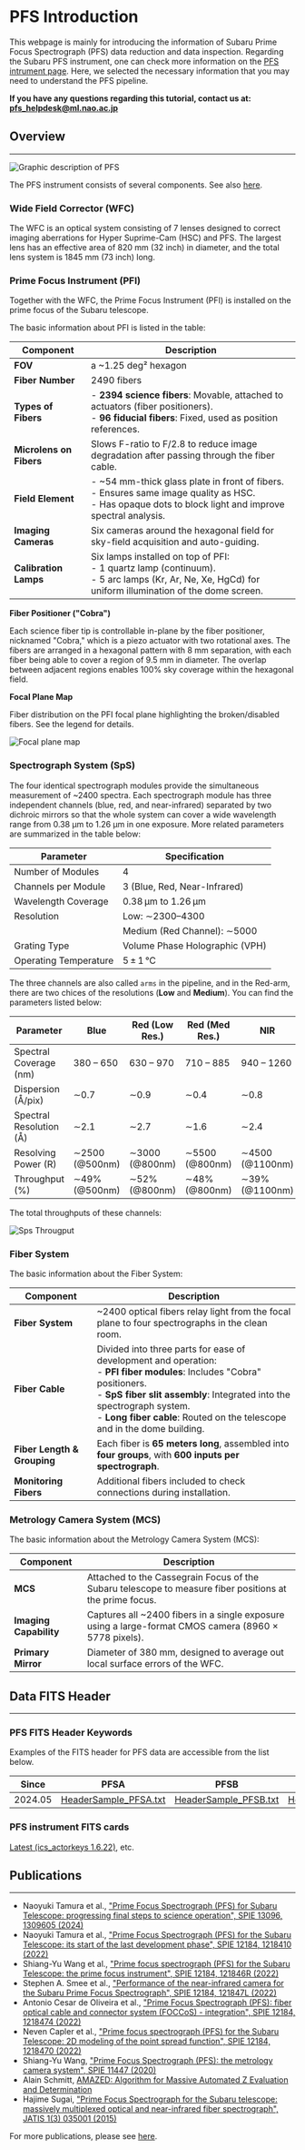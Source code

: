 # PFS Introduction

This webpage is mainly for introducing the information of Subaru Prime Focus Spectrograph (PFS) data reduction and data inspection.
Regarding the Subaru PFS instrument, one can check more information on the [PFS intrument page](https://www.naoj.org/Observing/Instruments/PFS/instrument/). 
Here, we selected the necessary information that you may need to understand the PFS pipeline.

**If you have any questions regarding this tutorial, contact us at: [pfs_helpdesk@ml.nao.ac.jp](pfs_helpdesk@ml.nao.ac.jp)**

## Overview

---

![Graphic description of PFS](img/inst_dome.png)

The PFS instrument consists of several components. See also [here](https://pfs.ipmu.jp/instrumentation.html).

### Wide Field Corrector (WFC)

The WFC is an optical system consisting of 7 lenses designed to correct imaging aberrations for Hyper Suprime-Cam (HSC) and PFS. The largest lens has an effective area of 820 mm (32 inch) in diameter, and the total lens system is 1845 mm (73 inch) long.

### Prime Focus Instrument (PFI)

Together with the WFC, the Prime Focus Instrument (PFI) is installed on the prime focus of the Subaru telescope.

The basic information about PFI is listed in the table:

| Component                  | Description |
|----------------------------|-------------|
| **FOV**                    | a ~1.25 deg² hexagon |
| **Fiber Number**           | 2490 fibers |
| **Types of Fibers**        | - **2394 science fibers**: Movable, attached to actuators (fiber positioners).<br>- **96 fiducial fibers**: Fixed, used as position references. |
| **Microlens on Fibers**    | Slows F-ratio to F/2.8 to reduce image degradation after passing through the fiber cable. |
| **Field Element**          | - ~54 mm-thick glass plate in front of fibers.<br>- Ensures same image quality as HSC.<br>- Has opaque dots to block light and improve spectral analysis. |
| **Imaging Cameras**        | Six cameras around the hexagonal field for sky-field acquisition and auto-guiding. |
| **Calibration Lamps**      | Six lamps installed on top of PFI:<br>- 1 quartz lamp (continuum).<br>- 5 arc lamps (Kr, Ar, Ne, Xe, HgCd) for uniform illumination of the dome screen. |

**Fiber Positioner ("Cobra")**

Each science fiber tip is controllable in-plane by the fiber positioner, nicknamed "Cobra," which is a piezo actuator with two rotational axes. The fibers are arranged in a hexagonal pattern with 8 mm separation, with each fiber being able to cover a region of 9.5 mm in diameter. The overlap between adjacent regions enables 100% sky coverage within the hexagonal field.

**Focal Plane Map**

Fiber distribution on the PFI focal plane highlighting the broken/disabled fibers. See the legend for details.

![Focal plane map](img/PFI_focal_plane_map.png)

### Spectrograph System (SpS)

The four identical spectrograph modules provide the simultaneous measurement of ~2400 spectra. Each spectrograph module has three independent channels (blue, red, and near-infrared) separated by two dichroic mirrors so that the whole system can cover a wide wavelength range from 0.38 μm to 1.26 μm in one exposure. 
More related parameters are summarized in the table below:

| Parameter           | Specification                    |
|---------------------|----------------------------------|
| Number of Modules   | 4                                |
| Channels per Module | 3 (Blue, Red, Near-Infrared)     |
| Wavelength Coverage | 0.38 μm to 1.26 μm               |
| Resolution          | Low: ∼2300–4300                  |
|                     | Medium (Red Channel): ∼5000      |
| Grating Type        | Volume Phase Holographic (VPH)   |
| Operating Temperature | 5 ± 1 °C                       |

The three channels are also called `arms` in the pipeline, and in the Red-arm, there are two chices of the resolutions (**Low** and **Medium**). 
You can find the parameters listed below:

| Parameter               | Blue           | Red (Low Res.) | Red (Med Res.) | NIR            |
|-------------------------|----------------|----------------|----------------|----------------|
| Spectral Coverage (nm)  | 380 – 650      | 630 – 970      | 710 – 885      | 940 – 1260     |
| Dispersion (Å/pix)      | ∼0.7           | ∼0.9           | ∼0.4           | ∼0.8           |
| Spectral Resolution (Å) | ∼2.1           | ∼2.7           | ∼1.6           | ∼2.4           |
| Resolving Power (R)     | ∼2500 (@500nm) | ∼3000 (@800nm) | ∼5500 (@800nm) | ∼4500 (@1100nm)|
| Throughput (%)          | ∼49% (@500nm)  | ∼52% (@800nm)  | ∼48% (@800nm)  | ∼39% (@1100nm) |

The total throughputs of these channels:

![Sps Througput](img/pfs_thr_tot_commissioning.png)

### Fiber System

The basic information about the Fiber System: 

| Component               | Description |
|-------------------------|-------------|
| **Fiber System**       | ~2400 optical fibers relay light from the focal plane to four spectrographs in the clean room. |
| **Fiber Cable** | Divided into three parts for ease of development and operation:<br>- **PFI fiber modules**: Includes "Cobra" positioners.<br>- **SpS fiber slit assembly**: Integrated into the spectrograph system.<br>- **Long fiber cable**: Routed on the telescope and in the dome building. |
| **Fiber Length & Grouping** | Each fiber is **65 meters long**, assembled into **four groups**, with **600 inputs per spectrograph**. |
| **Monitoring Fibers**  | Additional fibers included to check connections during installation. |


### Metrology Camera System (MCS)

The basic information about the Metrology Camera System (MCS):

| Component          | Description |
|--------------------|-------------|
| **MCS** | Attached to the Cassegrain Focus of the Subaru telescope to measure fiber positions at the prime focus. |
| **Imaging Capability** | Captures all ~2400 fibers in a single exposure using a large-format CMOS camera (8960 × 5778 pixels). |
| **Primary Mirror** | Diameter of 380 mm, designed to average out local surface errors of the WFC. |


## Data FITS Header

---

### PFS FITS Header Keywords

Examples of the FITS header for PFS data are accessible from the list below.


| Since           | PFSA           | PFSB           | PFSC           |
|-----------------|----------------|----------------|----------------|
| 2024.05         | [HeaderSample_PFSA.txt](https://www.naoj.org/Observing/Instruments/PFS/fits/HeaderSample_PFSA.txt)  | [HeaderSample_PFSB.txt](https://www.naoj.org/Observing/Instruments/PFS/fits/HeaderSample_PFSB.txt)  | [HeaderSample_PFSC.txt](https://www.naoj.org/Observing/Instruments/PFS/fits/HeaderSample_PFSC.txt)  | 

### PFS instrument FITS cards

[Latest (ics_actorkeys 1.6.22)](https://www.naoj.org/Observing/Instruments/PFS/fits/PFSInstrumentCard/),  etc.

## Publications

---

- Naoyuki Tamura et al., ["Prime Focus Spectrograph (PFS) for Subaru Telescope: progressing final steps to science operation", SPIE 13096, 1309605 (2024)](https://ui.adsabs.harvard.edu/abs/2024SPIE13096E..05T/abstract)
- Naoyuki Tamura et al., ["Prime Focus Spectrograph (PFS) for the Subaru Telescope: its start of the last development phase", SPIE 12184, 1218410 (2022)](https://ui.adsabs.harvard.edu/abs/2022SPIE12184E..10T/abstract)
- Shiang-Yu Wang et al., ["Prime focus spectrograph (PFS) for the Subaru Telescope: the prime focus instrument", SPIE 12184, 121846R (2022)](https://ui.adsabs.harvard.edu/abs/2022SPIE12184E..6RW/abstract)
- Stephen A. Smee et al., ["Performance of the near-infrared camera for the Subaru Prime Focus Spectrograph", SPIE 12184, 121847L (2022)](https://ui.adsabs.harvard.edu/abs/2022SPIE12184E..7LS/abstract)
- Antonio Cesar de Oliveira et al., ["Prime Focus Spectrograph (PFS): fiber optical cable and connector system (FOCCoS) - integration", SPIE 12184, 1218474 (2022)](https://ui.adsabs.harvard.edu/abs/2022SPIE12184E..74D/abstract)
- Neven Capler et al., ["Prime focus spectrograph (PFS) for the Subaru Telescope: 2D modeling of the point spread function", SPIE 12184, 1218470 (2022)](https://ui.adsabs.harvard.edu/abs/2022SPIE12184E..70C/abstract) 
- Shiang-Yu Wang, ["Prime Focus Spectrograph (PFS): the metrology camera system", SPIE 11447 (2020)](https://ui.adsabs.harvard.edu/abs/2020SPIE11447E..84W/abstract)
- Alain Schmitt, [AMAZED: Algorithm for Massive Automated Z Evaluation and Determination](https://ui.adsabs.harvard.edu/abs/2019ASPC..521..398S/abstract)
- Hajime Sugai, ["Prime Focus Spectrograph for the Subaru telescope: massively multiplexed optical and near-infrared fiber spectrograph", JATIS 1(3) 035001 (2015)](https://ui.adsabs.harvard.edu/abs/2015JATIS...1c5001S/abstract)

For more publications, please see [here](https://pfs.ipmu.jp/research/publication.html).